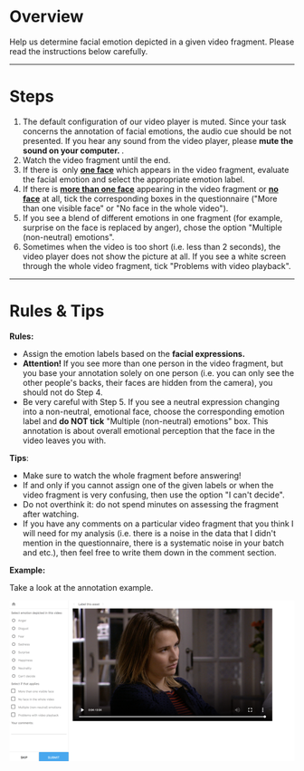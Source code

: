 <h1><strong>Overview</strong></h1>

<p>Help us determine facial emotion depicted in a given video fragment. Please read the instructions below carefully.&nbsp;</p>
<hr>

<h1><strong>Steps</strong></h1>

<ol>
	<li>The default configuration of our video player is muted. Since your task concerns the annotation of facial emotions, the audio cue should be not presented. If you hear any sound from the video player, please <strong>mute the sound on your computer.&nbsp;</strong>.</li>
	<li>Watch the video fragment until the end.</li>
	<li>If there is &nbsp;only <strong><u>one face</u></strong> which appears in the video fragment, evaluate the facial emotion and select the appropriate emotion label.</li>
	<li>If there is <u><strong>more than one face</strong></u> appearing in the video fragment or <u><strong>no face</strong></u> at all, tick the corresponding boxes in the questionnaire ("More than one visible face" or "No face in the whole video").</li>
	<li>If you see a blend of different emotions in one fragment (for example, surprise on the face is replaced by anger), chose the option "Multiple (non-neutral) emotions".&nbsp;</li>
	<li>Sometimes when the video is too short (i.e. less than 2 seconds), the video player does not show the picture at all. If you see a white screen through the whole video fragment, tick "Problems with video playback".&nbsp;</li>
</ol>
<hr>

<h1><strong>Rules &amp; Tips</strong></h1>

<p><strong>Rules:</strong></p>

<ul>
	<li>Assign the emotion labels based on the <strong>facial expressions.&nbsp;</strong></li>
	<li><strong>Attention!&nbsp;</strong>If you see more than one person in the video fragment, but you base your annotation solely on one person (i.e. you can only see the other people's backs, their faces are hidden from the camera), you should not do Step 4.</li>
	<li>Be very careful with Step 5. If you see a neutral expression changing into a non-neutral, emotional face, choose the corresponding emotion label and <strong>do NOT tick</strong> "Multiple (non-neutral) emotions" box. This annotation is about overall emotional perception that the face in the video leaves you with.&nbsp;</li>
</ul>

<p><strong>Tips</strong>:</p>

<ul>
	<li>Make sure to watch the whole fragment before answering!</li>
	<li>If and only if you cannot assign one of the given labels or when the video fragment is very confusing, then use the option "I can't decide".&nbsp;</li>
	<li>Do not overthink it: do not spend minutes on assessing the fragment after watching.&nbsp;</li>
	<li>If you have any comments on a particular video fragment that you think I will need for my analysis (i.e. there is a noise in the data that I didn't mention in the questionnaire, there is a systematic noise in your batch and etc.), then feel free to write them down in the comment section.&nbsp;</li>
</ul>

<p><strong>Example:</strong></p>

<p>Take a look at the annotation example.</p>

<p><img src="/video_example.png"></p>


